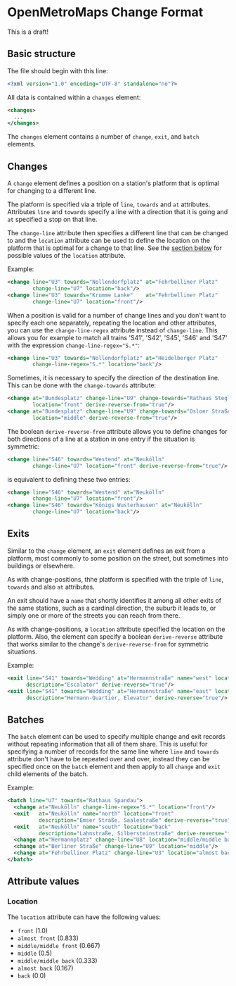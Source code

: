 # OpenMetroMaps Change Format

This is a draft!

## Basic structure

The file should begin with this line:

```xml
<?xml version="1.0" encoding="UTF-8" standalone="no"?>
```

All data is contained within a `changes` element:

```xml
<changes>
  ...
</changes>
```

The `changes` element contains a number of `change`, `exit`, and `batch`
elements.

## Changes

A `change` element defines a position on a station's platform that is
optimal for changing to a different line.

The platform is specified via a triple of `line`, `towards` and
`at` attributes. Attributes `line` and `towards` specify a line with a
direction that it is going and `at` specified a stop on that line.

The `change-line` attribute then specifies a different line that can be
changed to and the `location` attribute can be used to define the location
on the platform that is optimal for a change to that line. See the
[section below](#location) for possible values of the `location` attribute.

Example:

```xml
<change line="U3" towards="Nollendorfplatz" at="Fehrbelliner Platz"
        change-line="U7" location="back"/>
<change line="U3" towards="Krumme Lanke"    at="Fehrbelliner Platz"
        change-line="U7" location="front"/>
```

When a position is valid for a number of change lines and you don't want
to specify each one separately, repeating the location and other attributes,
you can use the `change-line-regex` attribute instead of `change-line`.
This allows you for example to match all trains 'S41', 'S42', 'S45',
'S46' and 'S47' with the expression `change-line-regex="S.*"`:

```xml
<change line="U3" towards="Nollendorfplatz" at="Heidelberger Platz"
        change-line-regex="S.*" location="back"/>
```

Sometimes, it is necessary to specify the direction of the destination
line. This can be done with the `change-towards` attribute:

```xml
<change at="Bundesplatz" change-line="U9" change-towards="Rathaus Steglitz"
        location="front" derive-reverse-from="true"/>
<change at="Bundesplatz" change-line="U9" change-towards="Osloer Straße"
        location="middle" derive-reverse-from="true"/>
```

The boolean `derive-reverse-from` attribute allows you to define changes
for both directions of a line at a station in one entry if the situation
is symmetric:

```xml
<change line="S46" towards="Westend" at="Neukölln"
        change-line="U7" location="front" derive-reverse-from="true"/>
```

is equivalent to defining these two entries:

```xml
<change line="S46" towards="Westend" at="Neukölln"
        change-line="U7" location="front"/>
<change line="S46" towards="Königs Wusterhausen" at="Neukölln"
        change-line="U7" location="back"/>
```

## Exits

Similar to the `change` element, an `exit` element defines an exit from
a platform, most commonly to some position on the street, but sometimes
into buildings or elsewhere.

As with change-positions, thhe platform is specified with the triple
of `line`, `towards` and also `at` attributes.

An exit should have a `name` that shortly identifies it among all other
exits of the same stations, such as a cardinal direction, the suburb it
leads to, or simply one or more of the streets you can reach from there.

As with change-positions, a `location` attribute specified the location
on the platform. Also, the element can specify a boolean `derive-reverse`
attribute that works similar to the change's `derive-reverse-from` for
symmetric situations.

Example:

```xml
<exit line="S41" towards="Wedding" at="Hermannstraße" name="west" location="front"
      description="Escalator" derive-reverse="true"/>
<exit line="S41" towards="Wedding" at="Hermannstraße" name="east" location="back"
      description="Hermann-Quartier, Elevator" derive-reverse="true"/>
```

## Batches

The `batch` element can be used to specify multiple change and exit
records without repeating information that all of them share.
This is useful for specifying a number of records for the same line where
`line` and `towards` attribute don't have to be repeated over and over,
instead they can be specified once on the `batch` element and then apply
to all `change` and `exit` child elements of the batch.

Example:

```xml
<batch line="U7" towards="Rathaus Spandau">
  <change at="Neukölln" change-line-regex="S.*" location="front"/>
  <exit   at="Neukölln" name="north" location="front"
          description="Emser Straße, Saalestraße" derive-reverse="true"/>
  <exit   at="Neukölln" name="south" location="back"
          description="Lahnstraße, Silbersteinstraße" derive-reverse="true"/>
  <change at="Hermannplatz" change-line="U8" location="middle/middle back"/>
  <change at="Berliner Straße" change-line="U9" location="middle"/>
  <change at="Fehrbelliner Platz" change-line="U3" location="almost back"/>
</batch>
```

## Attribute values

### Location

The `location` attribute can have the following values:

* `front` (1.0)
* `almost front` (0.833)
* `middle/middle front` (0.667)
* `middle` (0.5)
* `middle/middle back` (0.333)
* `almost back` (0.167)
* `back` (0.0)
